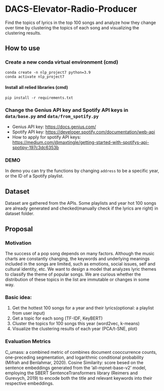 # DACS-Elevator-Radio-Producer
Find the topics of lyrics in the top 100 songs and analyze how they change over time by clustering the topics of each song and visualizing the clustering results.

## How to use
### Create a new conda virtual environment (cmd)
`conda create -n nlp_project7 python=3.9`  
`conda activate nlp_project7`  

#### Install all relied libraries (cmd)
`pip install -r requirements.txt`

### Change the Genius API key and Spotify API keys in `data/base.py` and `data/from_spotify.py`
+ Genius API key: https://docs.genius.com/
+ Spotify API key: https://developer.spotify.com/documentation/web-api
+ How to apply for spotify API keys: https://medium.com/@maxtingle/getting-started-with-spotifys-api-spotipy-197c3dc6353b 

### DEMO
In demo you can try the functions by changing `address` to be a specific year, or the ID of a Spotify playlist.  

## Dataset
Dataset are gathered from the APIs. Some playlists and year hot 100 songs are already generated and checked(manually check if the lyrics are right) in dataset folder.

## Proposal
### Motivation
The success of a pop song depends on many factors. Although the music charts are constantly changing, the keywords and underlying meanings included in the songs are limited, such as emotions, social issues, self and cultural identity, etc. We want to design a model that analyzes lyric themes to classify the theme of popular songs. We are curious whether the distribution of these topics in the list are immutable or changes in some way.

### Basic idea:
1. Get the hottest 100 songs for a year and their lyrics(optional: a playlist from user input)
2. Get a topic for each song (TF-IDF, KeyBERT)
3. Cluster the topics for 100 songs this year (word2vec, k-means)
4. Visualize the clustering results of each year (PCA/t-SNE, plot)

### Evaluation Metrics
C_umass: a combined metric of  combines document cooccurrence counts, one-preceding segmentation, and logarithmic conditional probability (Mifrah
and Benlahmar, 2020).
Cosine Similarity: score besed on the sentence embeddings generated from the ’all-mpnet-base-v2’ model, employing the SBERT SentenceTransformers library (Reimers and Gurevych, 2019) to encode both the title and relevant keywords into their respective embeddings.
